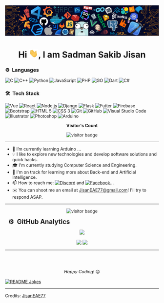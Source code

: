 <p align="center"><img src="https://raw.githubusercontent.com/KevinPatel04/KevinPatel04/master/header.png"></p>

<h1 align="center">Hi <img src="https://raw.githubusercontent.com/KevinPatel04/KevinPatel04/master/Hi.gif" width="30px">, I am Sadman Sakib Jisan </h1>

### ⚙️ &nbsp;Languages 
![C](https://img.shields.io/badge/-C-05122A?style=flat&logo=C&logoColor=A8B9CC) ![C++](https://img.shields.io/badge/-C++-05122A?style=flat&logo=C%2B%2B&logoColor=00599C) ![Python](https://img.shields.io/badge/-Python-05122A?style=flat&logo=python) ![JavaScript](https://img.shields.io/badge/-JavaScript-05122A?style=flat&logo=javascript) 
![PHP](https://img.shields.io/badge/-PHP-05122A?style=flat&logo=php) ![GO](https://img.shields.io/badge/-Go-05122A?style=flat&logo=Go) ![Dart](https://img.shields.io/badge/-Dart-05122A?style=flat&logo=Dart) ![C#](https://img.shields.io/badge/-C%23-05122A?style=flat)

### 🛠 &nbsp;Tech Stack

![Vue](https://img.shields.io/badge/-vue-05122A?style=flat&logo=vue.js) ![React](https://img.shields.io/badge/-React-05122A?style=flat&logo=react) ![Node.js](https://img.shields.io/badge/-Node.js-05122A?style=flat&logo=node.js) ![Django](https://img.shields.io/badge/-Django-05122A?style=flat&logo=django) ![Flask](https://img.shields.io/badge/-Flask-05122A?style=flat&logo=flask) ![Futter](https://img.shields.io/badge/-Flutter-05122A?style=flat&logo=Flutter) ![Firebase](https://img.shields.io/badge/-Firebase-05122A?style=flat&logo=Firebase) ![Bootstrap](https://img.shields.io/badge/-Bootstrap-05122A?style=flat&logo=bootstrap) ![HTML 5](https://img.shields.io/badge/-HTML-05122A?style=flat&logo=HTML5) ![CSS 3](https://img.shields.io/badge/-CSS-05122A?style=flat&logo=CSS3&logoColor=1572B6) ![Git](https://img.shields.io/badge/-Git-05122A?style=flat&logo=git) ![GitHub](https://img.shields.io/badge/-GitHub-05122A?style=flat&logo=github) ![Visual Studio Code](https://img.shields.io/badge/-Visual%20Studio%20Code-05122A?style=flat&logo=visual-studio-code&logoColor=007ACC) ![Illustrator](https://img.shields.io/badge/-Illustrator-05122A?style=flat&logo=adobe-illustrator) ![Photoshop](https://img.shields.io/badge/-Photoshop-05122A?style=flat&logo=adobe-photoshop) ![Arduino](https://img.shields.io/badge/-Arduino-05122A?style=flat&logo=arduino)


<p align="center"><b>Visitor's Count</b></p>
<p align="center"><img src="https://profile-counter.glitch.me/%7BJisanEAE77%7D/count.svg" alt="visitor badge"/></p>



</div>

-----

- 🌱 I’m currently learning Arduino ...
- 💡 I like to explore new technologies and develop software solutions and quick hacks.
- 🎓 I'm currently studying Computer Science and Engineering.
- 🌱 I'm on track for learning more about Back-end and Artificial Intelligence.
- 📫 How to reach me: <a href="https://discord.gg/DjKV7m54">![Discord](https://img.shields.io/badge/-Discord-05122A?style=flat&logo=discord)</a> and <a href="https://www.facebook.com/jisan.thecoder">![Facebook](https://img.shields.io/badge/-Facebook-05122A?style=flat&logo=facebook)</a>...
- ✉️ You can shoot me an email at JisanEAE77@gmail.com! I'll try to respond ASAP.

-----

<p align="center"><img src="https://profile-counter.glitch.me/%7BJisanEAE77%7D/count.svg" alt="visitor badge"/></p>

<h2 style="margin: 5px 10px;">⚙️ &nbsp;GitHub Analytics</h2> 
<p align="center">
<img height="180em" src="https://github-readme-streak-stats.herokuapp.com/?user=JisanEAE77&theme=highcontrast&theme=highcontrast&hide_border=true"/>
   </p>
<p align="center">
   <img height="180em" src="https://github-readme-stats-eight-theta.vercel.app/api/top-langs/?username=JisanEAE77&layout=compact&langs_count=8&theme=highcontrast&hide_border=true"/>
<a href="https://github.com/JisanEAE77">
  <img height="180em" src="https://github-readme-stats-eight-theta.vercel.app/api?username=JisanEAE77&show_icons=true&theme=great-gatsby&include_all_commits=true&count_private=true&hide_border=true"/>
  
</a>
</p>
  
-----


</br>
</br>
<p align="center"><i>Happy Coding!</i> 😊</p>
<a href="https://readme-jokes.vercel.app"><img align="center" src="https://readme-jokes.vercel.app/api" alt="README Jokes"></a>


</div>



-----
Credits: [JisanEAE77](https://github.com/JisanEAE77)
